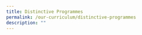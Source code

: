 ```yaml
---
title: Distinctive Programmes
permalink: /our-curriculum/distinctive-programmes
description: ""
---
```

